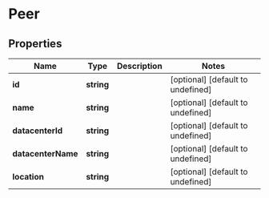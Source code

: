 # Peer

## Properties
| Name | Type | Description | Notes |
| ------------ | ------------- | ------------- | ------------- |
| **id** | **string** |  | [optional] [default to undefined] |
| **name** | **string** |  | [optional] [default to undefined] |
| **datacenterId** | **string** |  | [optional] [default to undefined] |
| **datacenterName** | **string** |  | [optional] [default to undefined] |
| **location** | **string** |  | [optional] [default to undefined] |


